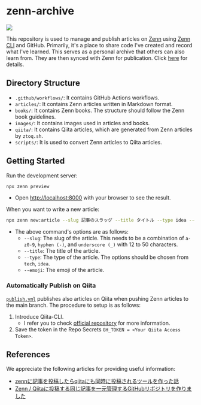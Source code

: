 # zenn-archive
![](https://github.com/C-Naoki/zenn-archive/actions/workflows/publish.yml/badge.svg)

This repository is used to manage and publish articles on [Zenn](https://zenn.dev/) using [Zenn CLI](https://github.com/zenn-dev/zenn-editor) and GitHub. Primarily, it's a place to share code I've created and record what I've learned. This serves as a personal archive that others can also learn from. They are then synced with Zenn for publication. Click [here](https://zenn.dev/naoki0103) for details.

## Directory Structure

- `.github/workflows/`: It contains GitHub Actions workflows.
- `articles/`: It contains Zenn articles written in Markdown format.
- `books/`: It contains Zenn books. The structure should follow the Zenn book guidelines.
- `images/`: It contains images used in articles and books.
- `qiita/`: It contains Qiita articles, which are generated from Zenn articles by `ztoq.sh`.
- `scripts/`: It is used to convert Zenn articles to Qiita articles.

## Getting Started
Run the development server:
```bash
npx zenn preview
```
- Open [http://localhost:8000](http://localhost:8000) with your browser to see the result.

When you want to write a new article:
```bash
npx zenn new:article --slug 記事のスラッグ --title タイトル --type idea --emoji ✨
```
- The above command's options are as follows:
    - `--slug`: The slug of the article. This needs to be a combination of `a-z0-9`, `hyphen (-)`, and `underscore (_)` with 12 to 50 characters.
    - `--title`: The title of the article.
    - `--type`: The type of the article. The options should be chosen from `tech`, `idea`.
    - `--emoji`: The emoji of the article.

### Automatically Publish on Qiita
[`publish.yml`](https://github.com/C-Naoki/zenn-archive/blob/main/.github/workflows/publish.yml) publishes also articles on Qiita when pushing Zenn articles to the main branch. The procedure to setup is as follows:
1. Introduce Qiita-CLI.
    - I refer you to check [official repository](https://github.com/increments/qiita-cli) for more information.
2. Save the token in the Repo Secrets `GH_TOKEN = <Your Qiita Access Token>`.



## References
We appreciate the following articles for providing useful information:

- [zennに記事を投稿したらqiitaにも同時に投稿されるツールを作った話](https://qiita.com/shunk_jr/items/7d1029cae8f83ee8fd84)
- [Zenn / Qiitaに投稿する同じ記事を一元管理するGitHubリポジトリを作りました](https://zenn.dev/ot07/articles/zenn-qiita-article-centralized)
